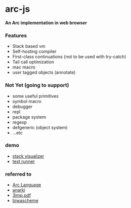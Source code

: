 # arc-js

__An Arc implementation in web browser__

### Features

- Stack based vm
- Self-hosting compiler
- First-class continuations (not to be used with try-catch)
- Tail call optimization
- mac macro
- user tagged objects (annotate)

### Not Yet (going to support)

- some useful primitives
- symbol macro
- debugger
- repl
- package system
- regexp
- defgeneric (object system)
- ...etc

### demo

- [stack visualizer](http://smihica.com/arc-js/)
- [test runner](http://smihica.com/arc-js/test.html)

### referred to

- [Arc Language](http://arclanguage.github.io/)
- [anarki](https://github.com/arclanguage/anarki)
- [3imp.pdf](http://www.cs.indiana.edu/~dyb/papers/3imp.pdf)
- [biwascheme](http://www.biwascheme.org/)